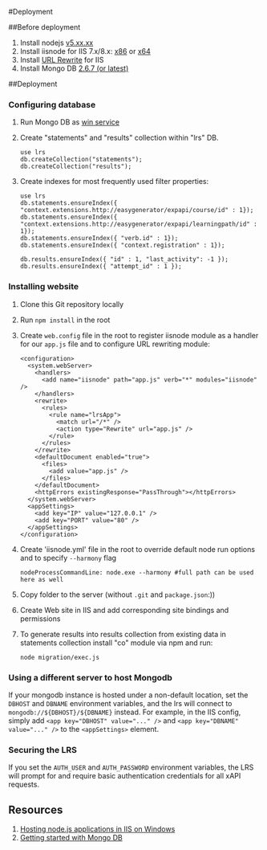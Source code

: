 #Deployment


##Before deployment

1. Install nodejs [v5.xx.xx](http://nodejs.org/dist/)
2. Install iisnode for IIS 7.x/8.x: [x86](https://github.com/azure/iisnode/releases/download/v0.2.16/iisnode-full-v0.2.16-x86.msi) or [x64](https://github.com/azure/iisnode/releases/download/v0.2.16/iisnode-full-v0.2.16-x64.msi)
3. Install [URL Rewrite](http://www.iis.net/download/URLRewrite) for IIS
4. Install Mongo DB [2.6.7 (or latest)](http://www.mongodb.org/downloads)

##Deployment

### Configuring database
1. Run Mongo DB as [win service](http://docs.mongodb.org/manual/tutorial/install-mongodb-on-windows/#run-the-mongodb-service)
2. Create "statements" and "results" collection within "lrs" DB.

    ```
    use lrs
    db.createCollection("statements");
    db.createCollection("results");
    ```

3. Create indexes for most frequently used filter properties:

    ```
    use lrs
    db.statements.ensureIndex({ "context.extensions.http://easygenerator/expapi/course/id" : 1});
    db.statements.ensureIndex({ "context.extensions.http://easygenerator/expapi/learningpath/id" : 1});
    db.statements.ensureIndex({ "verb.id" : 1});
    db.statements.ensureIndex({ "context.registration" : 1});

    db.results.ensureIndex({ "id" : 1, "last_activity": -1 });
    db.results.ensureIndex({ "attempt_id" : 1 });
    ```

### Installing website
1. Clone this Git repository locally
2. Run `npm install` in the root
3. Create `web.config` file in the root to register iisnode module as a handler for our `app.js` file and to configure URL rewriting module:

    ```
    <configuration>
      <system.webServer>
        <handlers>
          <add name="iisnode" path="app.js" verb="*" modules="iisnode" />
        </handlers>
        <rewrite>
          <rules>
            <rule name="lrsApp">
              <match url="/*" />
              <action type="Rewrite" url="app.js" />
            </rule>
          </rules>
        </rewrite>
        <defaultDocument enabled="true">
          <files>
            <add value="app.js" />
          </files>
        </defaultDocument>
        <httpErrors existingResponse="PassThrough"></httpErrors>
      </system.webServer>
      <appSettings>
        <add key="IP" value="127.0.0.1" />
        <add key="PORT" value="80" />
      </appSettings>
    </configuration>
    ```

4. Create 'iisnode.yml' file in the root to override default node run options and to specify `--harmony` flag

    `nodeProcessCommandLine: node.exe --harmony #full path can be used here as well`

5. Copy folder to the server (without `.git` and `package.json`:))
6. Create Web site in IIS and add corresponding site bindings and permissions
7. To generate results into results collection from existing data in statements collection install "co" module via npm and run:

    `node migration/exec.js`

### Using a different server to host Mongodb
If your mongodb instance is hosted under a non-default location, set the `DBHOST` and `DBNAME` environment variables, and the lrs will connect to `mongodb://${DBHOST}/${DBNAME}` instead.
For example, in the IIS config, simply add `<app key="DBHOST" value="..." />` and `<app key="DBNAME" value="..." />` to the `<appSettings>` element.

### Securing the LRS
If you set the `AUTH_USER` and `AUTH_PASSWORD` environment variables, the LRS will prompt for and require basic authentication credentials for all xAPI requests.

Resources
-----------
1. [Hosting node.js applications in IIS on Windows](https://github.com/tjanczuk/iisnode)
2. [Getting started with Mongo DB](http://docs.mongodb.org/manual/tutorial/getting-started/)
